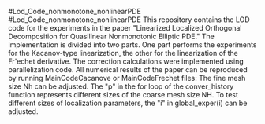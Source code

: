 #Lod_Code_nonmonotone_nonlinearPDE
#Lod_Code_nonmonotone_nonlinearPDE
This repository contains the LOD code for the experiments in the paper "Linearized Localized Orthogonal Decomposition for Quasilinear Nonmonotonic Elliptic PDE." The implementation is divided
into two parts. One part performs the experiments for the Kacanov-type linearization, the other for the linearization of the Fr'echet derivative. The correction calculations were implemented using 
parallelization code.
All numerical results of the paper can be reproduced by running MainCodeCacanove or MainCodeFrechet files:
The fine mesh size Nh can be adjusted. The "p" in the for loop of the conver_history function represents different sizes of the coarse mesh size NH.
To test different sizes of localization parameters, the "i" in global_exper(i) can be adjusted.
